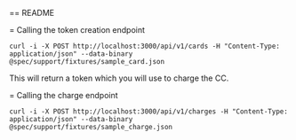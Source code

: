 == README

= Calling the token creation endpoint

`curl -i -X POST http://localhost:3000/api/v1/cards -H "Content-Type: application/json" --data-binary @spec/support/fixtures/sample_card.json`

This will return a token which you will use to charge the CC.

= Calling the charge endpoint

`curl -i -X POST http://localhost:3000/api/v1/charges -H "Content-Type: application/json" --data-binary @spec/support/fixtures/sample_charge.json`
